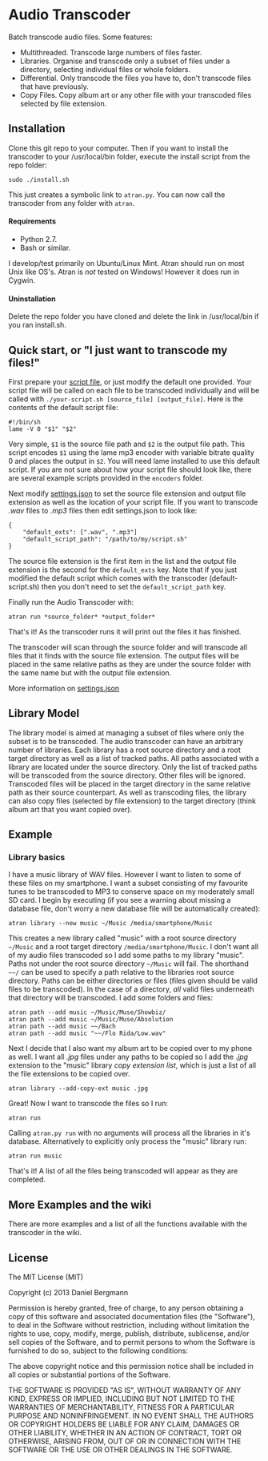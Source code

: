 # Audio Transcoder #

Batch transcode audio files. Some features:

* Multithreaded. Transcode large numbers of files faster.
* Libraries. Organise and transcode only a subset of files under a directory, selecting individual files or whole folders.
* Differential. Only transcode the files you have to, don't transcode files that have previously.
* Copy Files. Copy album art or any other file with your transcoded files selected by file extension.

## Installation ##

Clone this git repo to your computer.
Then if you want to install the transcoder to your /usr/local/bin folder, execute the install script from the repo folder:

	sudo ./install.sh

This just creates a symbolic link to `atran.py`.
You can now call the transcoder from any folder with `atran`.

#### Requirements ####

* Python 2.7.
* Bash or similar.

I develop/test primarily on Ubuntu/Linux Mint.
Atran should run on most Unix like OS's.
Atran is _not_ tested on Windows!
However it does run in Cygwin.

#### Uninstallation ####

Delete the repo folder you have cloned and delete the link in /usr/local/bin if you ran install.sh.

## Quick start, or "I just want to transcode my files!" ##

First prepare your [script file](http://github.com/daniel-bergmann/audio-transcoder/wiki/scripts), or just modify the default one provided.
Your script file will be called on each file to be transcoded individually and will be called with `./your-script.sh [source_file] [output_file]`.
Here is the contents of the default script file:

	#!/bin/sh
	lame -V 0 "$1" "$2"

Very simple, `$1` is the source file path and `$2` is the output file path.
This script encodes `$1` using the lame mp3 encoder with variable bitrate quality 0 and places the output in `$2`.
You will need lame installed to use this default script.
If you are not sure about how your script file should look like, there are several example scripts provided in the `encoders` folder.

Next modify [settings.json](http://github.com/daniel-bergmann/audio-transcoder/wiki/settings.json) to set the source file extension and output file extension as well as the location of your script file.
If you want to transcode _.wav_ files to _.mp3_ files then edit settings.json to look like:

	{
		"default_exts": [".wav", ".mp3"]
		"default_script_path": "/path/to/my/script.sh"
	}

The source file extension is the first item in the list and the output file extension is the second for the `default_exts` key.
Note that if you just modified the default script which comes with the transcoder (default-script.sh) then you don't need to set the `default_script_path` key.

Finally run the Audio Transcoder with:

	atran run *source_folder* *output_folder*

That's it! As the transcoder runs it will print out the files it has finished.

The transcoder will scan through the source folder and will transcode all files that it finds with the source file extension.
The output files will be placed in the same relative paths as they are under the source folder with the same name but with the output file extension.

More information on [settings.json](http://github.com/daniel-bergmann/audio-transcoder/wiki/settings.json)

## Library Model ##

The library model is aimed at managing a subset of files where only the subset is to be transcoded.
The audio transcoder can have an arbitrary number of libraries.
Each library has a root source directory and a root target directory as well as a list of tracked paths.
All paths associated with a library are located under the source directory.
Only the list of tracked paths will be transcoded from the source directory.
Other files will be ignored.
Transcoded files will be placed in the target directory in the same relative path as their source counterpart.
As well as transcoding files, the library can also copy files (selected by file extension) to the target directory (think album art that you want copied over).

## Example ##

### Library basics ###

I have a music library of WAV files.
However I want to listen to some of these files on my smartphone.
I want a subset consisting of my favourite tunes to be transcoded to MP3 to conserve space on my moderately small SD card.
I begin by executing (if you see a warning about missing a database file, don't worry a new database file will be automatically created):

    atran library --new music ~/Music /media/smartphone/Music

This creates a new library called "music" with a root source directory `~/Music` and a root target directory `/media/smartphone/Music`.
I don't want all of my audio files transcoded so I add some paths to my library "music".
Paths not under the root source directory `~/Music` will fail.
The shorthand `~~/` can be used to specify a path relative to the libraries root source directory.
Paths can be either directories or files (files given should be valid files to be transcoded).
In the case of a directory, _all_ valid files underneath that directory will be transcoded.
I add some folders and files:

    atran path --add music ~/Music/Muse/Showbiz/
    atran path --add music ~/Music/Muse/Absolution
    atran path --add music ~~/Bach
    atran path --add music "~~/Flo Rida/Low.wav"

Next I decide that I also want my album art to be copied over to my phone as well.
I want all _.jpg_ files under any paths to be copied so I add the _.jpg_ extension to the "music" library *copy extension list*, which is just a list of all the file extensions to be copied over.

	atran library --add-copy-ext music .jpg

Great! Now I want to transcode the files so I run:

	atran run

Calling `atran.py run` with no arguments will process all the libraries in it's database. Alternatively to explicitly only process the "music" library run:

	atran run music

That's it! A list of all the files being transcoded will appear as they are completed.

## More Examples and the wiki ##

There are more examples and a list of all the functions available with the transcoder in the wiki.

## License ##

The MIT License (MIT)

Copyright (c) 2013 Daniel Bergmann

Permission is hereby granted, free of charge, to any person obtaining a copy of
this software and associated documentation files (the "Software"), to deal in
the Software without restriction, including without limitation the rights to
use, copy, modify, merge, publish, distribute, sublicense, and/or sell copies of
the Software, and to permit persons to whom the Software is furnished to do so,
subject to the following conditions:

The above copyright notice and this permission notice shall be included in all
copies or substantial portions of the Software.

THE SOFTWARE IS PROVIDED "AS IS", WITHOUT WARRANTY OF ANY KIND, EXPRESS OR
IMPLIED, INCLUDING BUT NOT LIMITED TO THE WARRANTIES OF MERCHANTABILITY, FITNESS
FOR A PARTICULAR PURPOSE AND NONINFRINGEMENT. IN NO EVENT SHALL THE AUTHORS OR
COPYRIGHT HOLDERS BE LIABLE FOR ANY CLAIM, DAMAGES OR OTHER LIABILITY, WHETHER
IN AN ACTION OF CONTRACT, TORT OR OTHERWISE, ARISING FROM, OUT OF OR IN
CONNECTION WITH THE SOFTWARE OR THE USE OR OTHER DEALINGS IN THE SOFTWARE.

